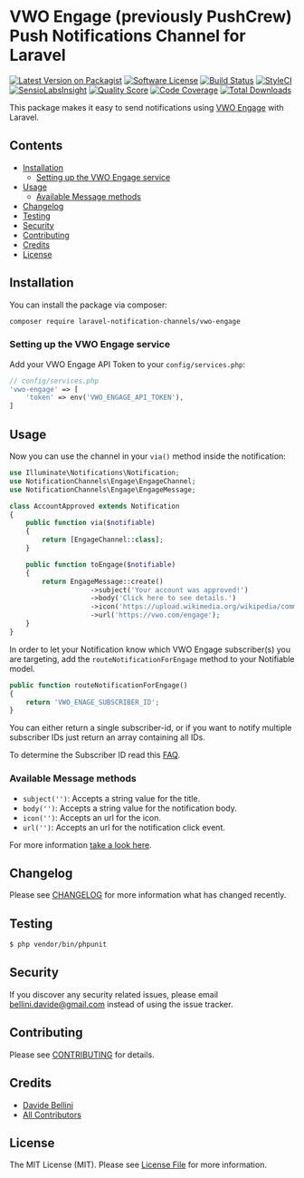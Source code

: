 # VWO Engage (previously PushCrew) Push Notifications Channel for Laravel

[![Latest Version on Packagist](https://img.shields.io/packagist/v/laravel-notification-channels/vwo-engage.svg?style=flat-square)](https://packagist.org/packages/laravel-notification-channels/vwo-engage)
[![Software License](https://img.shields.io/badge/license-MIT-brightgreen.svg?style=flat-square)](LICENSE.md)
[![Build Status](https://img.shields.io/travis/laravel-notification-channels/vwo-engage/master.svg?style=flat-square)](https://travis-ci.org/laravel-notification-channels/vwo-engage)
[![StyleCI](https://styleci.io/repos/70140859/shield)](https://styleci.io/repos/70140859)
[![SensioLabsInsight](https://img.shields.io/sensiolabs/i/c12309ef-a5b6-4abc-a643-97ade1337fc0.svg?style=flat-square)](https://insight.sensiolabs.com/projects/c12309ef-a5b6-4abc-a643-97ade1337fc0)
[![Quality Score](https://img.shields.io/scrutinizer/g/laravel-notification-channels/vwo-engage.svg?style=flat-square)](https://scrutinizer-ci.com/g/laravel-notification-channels/vwo-engage)
[![Code Coverage](https://img.shields.io/scrutinizer/coverage/g/laravel-notification-channels/vwo-engage/master.svg?style=flat-square)](https://scrutinizer-ci.com/g/laravel-notification-channels/vwo-engage/?branch=master)
[![Total Downloads](https://img.shields.io/packagist/dt/laravel-notification-channels/vwo-engage.svg?style=flat-square)](https://packagist.org/packages/laravel-notification-channels/vwo-engage)

This package makes it easy to send notifications using [VWO Engage](https://vwo.com/engage) with Laravel.

## Contents

- [Installation](#installation)
    - [Setting up the VWO Engage service](#setting-up-the-vwo-engage-service)
- [Usage](#usage)
    - [Available Message methods](#available-message-methods)
- [Changelog](#changelog)
- [Testing](#testing)
- [Security](#security)
- [Contributing](#contributing)
- [Credits](#credits)
- [License](#license)


## Installation

You can install the package via composer:

``` bash
composer require laravel-notification-channels/vwo-engage
```

### Setting up the VWO Engage service

Add your VWO Engage API Token to your `config/services.php`:

```php
// config/services.php
'vwo-engage' => [
    'token' => env('VWO_ENGAGE_API_TOKEN'),
]
```

## Usage

Now you can use the channel in your `via()` method inside the notification:

```php
use Illuminate\Notifications\Notification;
use NotificationChannels\Engage\EngageChannel;
use NotificationChannels\Engage\EngageMessage;

class AccountApproved extends Notification
{
    public function via($notifiable)
    {
        return [EngageChannel::class];
    }

    public function toEngage($notifiable)
    {
        return EngageMessage::create()
                    ->subject('Your account was approved!')
                    ->body('Click here to see details.')
                    ->icon('https://upload.wikimedia.org/wikipedia/commons/thumb/9/9a/Laravel.svg/231px-Laravel.svg.png')
                    ->url('https://vwo.com/engage');
    }
}
```

In order to let your Notification know which VWO Engage subscriber(s) you are targeting, add the `routeNotificationForEngage` method to your Notifiable model.

```php
public function routeNotificationForEngage()
{
    return 'VWO_ENAGE_SUBSCRIBER_ID';
}
```

You can either return a single subscriber-id, or if you want to notify multiple subscriber IDs just return an array containing all IDs.

To determine the Subscriber ID read this [FAQ](https://help.vwo.com/hc/en-us/articles/360007743913-How-can-I-determine-the-Subscriber-ID-of-a-visitor-to-my-site-).

### Available Message methods

- `subject('')`: Accepts a string value for the title.
- `body('')`: Accepts a string value for the notification body.
- `icon('')`: Accepts an url for the icon.
- `url('')`: Accepts an url for the notification click event.

For more information [take a look here](http://api.pushcrew.com/docs/send-to-a-list-of-subscribers).

## Changelog

Please see [CHANGELOG](CHANGELOG.md) for more information what has changed recently.

## Testing

``` bash
$ php vendor/bin/phpunit
```

## Security

If you discover any security related issues, please email bellini.davide@gmail.com instead of using the issue tracker.

## Contributing

Please see [CONTRIBUTING](CONTRIBUTING.md) for details.

## Credits

- [Davide Bellini](https://github.com/billmn)
- [All Contributors](../../contributors)

## License

The MIT License (MIT). Please see [License File](LICENSE.md) for more information.

